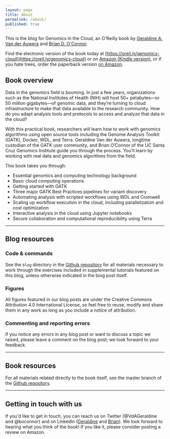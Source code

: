 ```yaml
---
layout: page
title: About
permalink: /about/
published: true
---
```


This is the blog for Genomics in the Cloud, an O'Reilly book by [Geraldine A. Van der Auwera](https://www.linkedin.com/in/geraldine-van-der-auwera-5a5811) and [Brian D. O'Connor](https://www.linkedin.com/in/briandoconnor/).

Find the electronic version of the book today at [https://oreil.ly/genomics-cloud](https://oreil.ly/genomics-cloud) or on [Amazon (Kindle version)](https://www.amazon.com/Genomics-Cloud-Using-Docker-Terra-ebook-dp-B086Q7D47V/dp/B086Q7D47V/ref=mt_kindle?_encoding=UTF8&me=&qid=), or if you hate trees, order the paperback version [on Amazon](https://www.amazon.com/Genomics-Cloud-GATK-Spark-Docker-dp-1491975199/dp/1491975199/ref=mt_paperback).

## Book overview

Data in the genomics field is booming. In just a few years, organizations such as the National Institutes of Health (NIH) will host 50+ petabytes—or 50 million gigabytes—of genomic data, and they’re turning to cloud infrastructure to make that data available to the research community. How do you adapt analysis tools and protocols to access and analyze that data in the cloud?   

With this practical book, researchers will learn how to work with genomics algorithms using open source tools including the Genome Analysis Toolkit (GATK), Docker, WDL, and Terra. Geraldine Van der Auwera, longtime custodian of the GATK user community, and Brian O’Connor of the UC Santa Cruz Genomics Institute guide you through the process. You’ll learn by working with real data and genomics algorithms from the field.

This book takes you through:

- Essential genomics and computing technology background
- Basic cloud computing operations
- Getting started with GATK
- Three major GATK Best Practices pipelines for variant discovery
- Automating analysis with scripted workflows using WDL and Cromwell
- Scaling up workflow execution in the cloud, including parallelization and cost optimization
- Interactive analysis in the cloud using Jupyter notebooks
- Secure collaboration and computational reproducibility using Terra

----

## Blog resources

### Code & commands

See the `blog` directory in the [Github repository](https://github.com/broadinstitute/genomics-in-the-cloud) for all materials necessary to work through the exercises included in supplemental tutorials featured on this blog, unless otherwise indicated in the blog post itself.

### Figures

All figures featured in our blog posts are under the Creative Commons Attribution 4.0 International License, so feel free to reuse, modify and share them in any work as long as you include a notice of attribution. 

### Commenting and reporting errors 

If you notice any errors in any blog post or want to discuss a topic we raised, please leave a comment on the blog post; we look forward to your feedback. 

----

## Book resources

For all materials related directly to the book itself, see the master branch of the [Github repository](https://github.com/broadinstitute/genomics-in-the-cloud).

----

## Getting in touch with us
If you'd like to get in touch, you can reach us on Twitter (@VdAGeraldine and @boconnor) and on LinkedIn ([Geraldine](https://www.linkedin.com/in/geraldine-van-der-auwera-5a5811) and [Brian](https://www.linkedin.com/in/briandoconnor/)). We look forward to hearing what you think of the book! If you like it, please consider posting a review on Amazon. 


